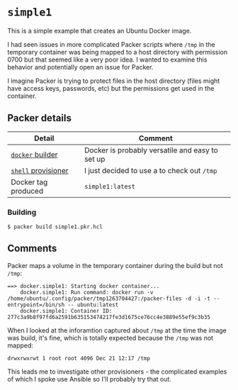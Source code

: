 # `simple1`
This is a simple example that creates an Ubuntu Docker image.

I had seen issues in more complicated Packer scripts where `/tmp` in the temporary container was being mapped to a host directory with permission 0700 but that seemed like a very poor idea.  I wanted to examine this behavior and potentially open an issue for Packer.

I imagine Packer is trying to protect files in the host directory (files might have access keys, passwords, etc) but the permissions get used in the container.

## Packer details
| Detail | Comment |
| - | - |
| [`docker` builder](https://developer.hashicorp.com/packer/plugins/builders/docker) | Docker is probably versatile and easy to set up |
| [`shell` provisioner](https://developer.hashicorp.com/packer/docs/provisioners/shell) | I just decided to use a  to check out `/tmp` |
| Docker tag produced | `simple1:latest` |

### Building
```
$ packer build simple1.pkr.hcl
```

## Comments
Packer maps a volume in the temporary container during the build but not `/tmp`:

```
==> docker.simple1: Starting docker container...
    docker.simple1: Run command: docker run -v /home/ubuntu/.config/packer/tmp1263704427:/packer-files -d -i -t --entrypoint=/bin/sh -- ubuntu:latest
    docker.simple1: Container ID: 277c3a9b8f97fd6a2591b635153474217fe3d1675ce76cc4e3889e55ef9c3b35
```

When I looked at the inforamtion captured about `/tmp` at the time the image was build, it's fine, which is totally expected because the `/tmp` was not mapped:
```
drwxrwxrwt 1 root root 4096 Dec 21 12:17 /tmp
```

This leads me to investigate other provisioners - the complicated examples of which I spoke use Ansible so I'll probably try that out.
